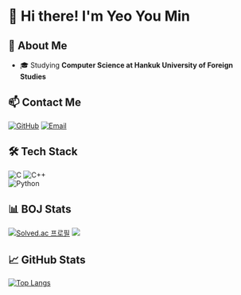 # 👋 Hi there! I'm Yeo You Min
## 🚀 About Me  
- 🎓 Studying **Computer Science at Hankuk University of Foreign Studies**  

## 📫 Contact Me  
[![GitHub](https://img.shields.io/badge/GitHub-181717?style=flat-square&logo=github&logoColor=white)](https://github.com/yumin1020)
[![Email](https://img.shields.io/badge/Email-D14836?style=flat-square&logo=gmail&logoColor=white)](mailto:yeoy0909@hufs.ac.kr)

## 🛠️ Tech Stack
![C](https://img.shields.io/badge/C-00599C?style=flat-square&logo=c&logoColor=white) 
![C++](https://img.shields.io/badge/C++-00599C?style=flat-square&logo=c%2B%2B&logoColor=white)  
![Python](https://img.shields.io/badge/Python-3776AB?style=flat-square&logo=python&logoColor=white)

## 📊 BOJ Stats  
[![Solved.ac
프로필](http://mazassumnida.wtf/api/v2/generate_badge?boj=yeoy0909)](https://solved.ac/yeoy0909)  <img src="http://mazandi.herokuapp.com/api?handle=yeoy0909&theme=warm"/>  

## 📈 GitHub Stats
[![Top Langs](https://github-readme-stats.vercel.app/api/top-langs/?username=yumin1020)](https://github.com/yumin1020/github-readme-stats)
